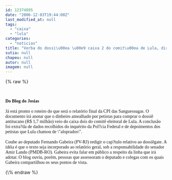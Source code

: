 ```yaml
---
id: 12374895
date: "2006-12-03T19:44:00Z"
last_modified_at: null
tags:
  - "caixa"
  - "lula"
categories:
  - "noticias"
title: "Verba do dossi\u00ea \u00e9 caixa 2 do comit\u00ea de Lula, dir\u00e1 CPI"
sutia: null
chapeu: null
autor: null
imagem: null
---
```

{\% raw %}
<p><P>&nbsp;</P></p>
<p><P><FONT face=Verdana><STRONG>Do Blog do Josias<BR></STRONG><BR>Já está pronto o roteiro do que será o relatório final da CPI das Sanguessugas. O documento irá anotar que o dinheiro amealhado por petistas para comprar o dossiê antitucano (R$ 1,7 milhão) veio do caixa dois do comitê eleitoral de Lula. A conclusão foi extra?da de dados recolhidos do inquérito da Pol?cia Federal e de depoimentos dos petistas que Lula chamou de \"aloprados\".<BR><BR>Coube ao deputado Fernando Gabeira (PV-RJ) redigir o cap?tulo relativo ao dossiêgate. A idéia é que o texto seja incorporado ao relatório geral, sob a responsabilidade do senador Amir Lando (PMDB-RO). Gabeira evita falar em público a respeito da linha que irá adotar. O blog ouviu, porém, pessoas que assessoram o deputado e colegas com os quais Gabeira compartilhou os seus pontos de vista.<BR></FONT></P> </p>
{\% endraw %}